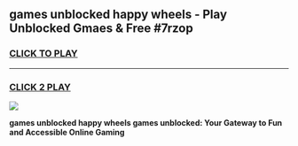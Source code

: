 
## games unblocked happy wheels - Play Unblocked Gmaes & Free #7rzop
<h3>
<a href="https://news.freeplayer.one?title=games_unblocked_happy_wheels&ref=24F">CLICK TO PLAY</a></h3>
<hr>

<h3>
<a href="https://news.freeplayer.one?title=games_unblocked_happy_wheels&ref=24F">CLICK 2 PLAY</a>
  
</h3>

<a href="https://news.freeplayer.one?title=games_unblocked_happy_wheels&ref=24F/"><img src="https://clearcache.store/games.png"></a>


**games unblocked happy wheels games unblocked: Your Gateway to Fun and Accessible Online Gaming**

